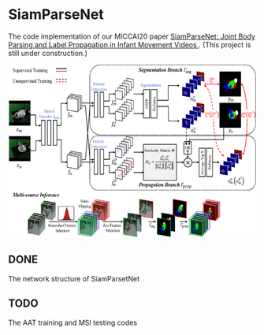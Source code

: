 SiamParseNet
====

The code implementation of our MICCAI20 paper [SiamParseNet: Joint Body Parsing and Label Propagation in Infant Movement Videos
](https://arxiv.org/abs/2007.08646). (This project is still under construction.)

<div align=center><img src="SPN.png" width="585px" height="352px"/></div>

DONE
----
The network structure of SiamParsetNet

TODO
----
The AAT training and MSI testing codes

